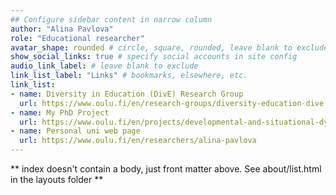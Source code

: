 ```yaml
---
## Configure sidebar content in narrow column
author: "Alina Pavlova"
role: "Educational researcher"
avatar_shape: rounded # circle, square, rounded, leave blank to exclude
show_social_links: true # specify social accounts in site config
audio_link_label: # leave blank to exclude
link_list_label: "Links" # bookmarks, elsewhere, etc.
link_list:
- name: Diversity in Education (DivE) Research Group
  url: https://www.oulu.fi/en/research-groups/diversity-education-dive
- name: My PhD Project
  url: https://www.oulu.fi/en/projects/developmental-and-situational-dynamics-students-math-emotions-motivation-and-performance-emotmath
- name: Personal uni web page
  url: https://www.oulu.fi/en/researchers/alina-pavlova
---
```


** index doesn't contain a body, just front matter above.
See about/list.html in the layouts folder **